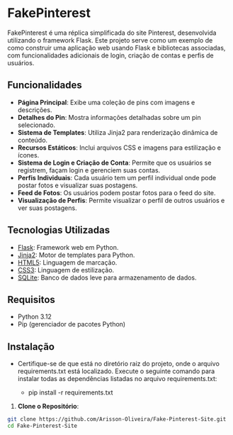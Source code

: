 # FakePinterest

FakePinterest é uma réplica simplificada do site Pinterest, desenvolvida utilizando o framework Flask. Este projeto serve como um exemplo de como construir uma aplicação web usando Flask e bibliotecas associadas, com funcionalidades adicionais de login, criação de contas e perfis de usuários.

## Funcionalidades

- **Página Principal**: Exibe uma coleção de pins com imagens e descrições.
- **Detalhes do Pin**: Mostra informações detalhadas sobre um pin selecionado.
- **Sistema de Templates**: Utiliza Jinja2 para renderização dinâmica de conteúdo.
- **Recursos Estáticos**: Inclui arquivos CSS e imagens para estilização e ícones.
- **Sistema de Login e Criação de Conta**: Permite que os usuários se registrem, façam login e gerenciem suas contas.
- **Perfis Individuais**: Cada usuário tem um perfil individual onde pode postar fotos e visualizar suas postagens.
- **Feed de Fotos**: Os usuários podem postar fotos para o feed do site.
- **Visualização de Perfis**: Permite visualizar o perfil de outros usuários e ver suas postagens.

## Tecnologias Utilizadas

- [Flask](https://flask.palletsprojects.com/): Framework web em Python.
- [Jinja2](https://jinja.palletsprojects.com/): Motor de templates para Python.
- [HTML5](https://developer.mozilla.org/pt-BR/docs/Web/HTML): Linguagem de marcação.
- [CSS3](https://developer.mozilla.org/pt-BR/docs/Web/CSS): Linguagem de estilização.
- [SQLite](https://www.sqlite.org/index.html): Banco de dados leve para armazenamento de dados.

## Requisitos

- Python 3.12
- Pip (gerenciador de pacotes Python)

## Instalação

- Certifique-se de que está no diretório raiz do projeto, onde o arquivo requirements.txt está localizado. Execute o seguinte comando para instalar todas as dependências listadas no arquivo requirements.txt:

   - pip install -r requirements.txt

1. **Clone o Repositório**:

```bash
git clone https://github.com/Arisson-Oliveira/Fake-Pinterest-Site.git
cd Fake-Pinterest-Site
